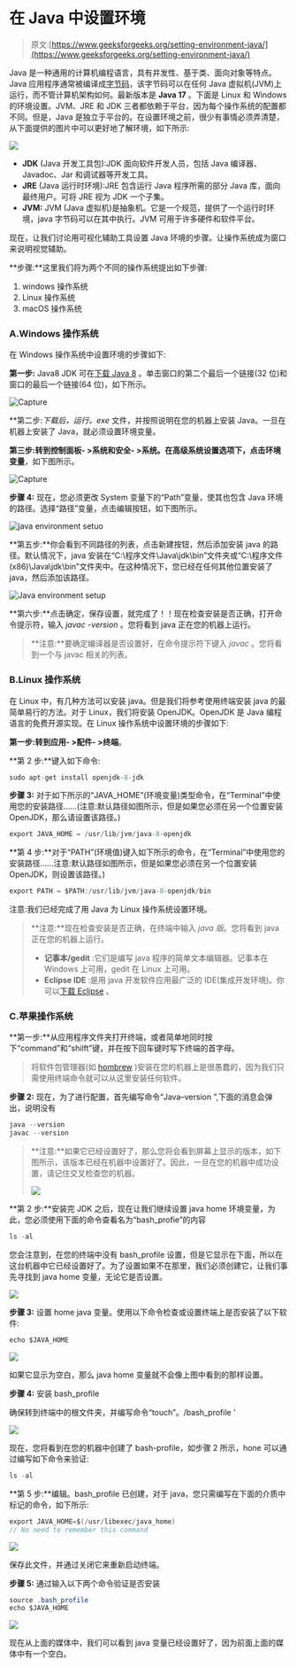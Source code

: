 # 在 Java 中设置环境

> 原文:[https://www.geeksforgeeks.org/setting-environment-java/](https://www.geeksforgeeks.org/setting-environment-java/)

Java 是一种通用的计算机编程语言，具有并发性、基于类、面向对象等特点。Java 应用程序通常被编译成[字节码](https://www.geeksforgeeks.org/difference-between-byte-code-and-machine-code/)，该字节码可以在任何 Java 虚拟机(JVM)上运行，而不管计算机架构如何。最新版本是 **Java 17** 。下面是 Linux 和 Windows 的环境设置。JVM、JRE 和 JDK 三者都依赖于平台，因为每个操作系统的配置都不同。但是，Java 是独立于平台的。在设置环境之前，很少有事情必须弄清楚，从下面提供的图片中可以更好地了解环境，如下所示:

![](img/cbe10fddec07934773b21bf07af2c1c5.png)

*   **JDK** (Java 开发工具包):JDK 面向软件开发人员，包括 Java 编译器、Javadoc、Jar 和调试器等开发工具。
*   **JRE** (Java 运行时环境):JRE 包含运行 Java 程序所需的部分 Java 库，面向最终用户。可将 JRE 视为 JDK 一个子集。
*   **JVM:** JVM (Java 虚拟机)是抽象机。它是一个规范，提供了一个运行时环境，java 字节码可以在其中执行。JVM 可用于许多硬件和软件平台。

现在，让我们讨论用可视化辅助工具设置 Java 环境的步骤。让操作系统成为窗口来说明视觉辅助。

**步骤:**这里我们将为两个不同的操作系统提出如下步骤:

1.  windows 操作系统
2.  Linux 操作系统
3.  macOS 操作系统

### A.Windows 操作系统

在 Windows 操作系统中设置环境的步骤如下:

**第一步:** Java8 JDK 可在[下载 Java 8](http://www.oracle.com/technetwork/java/javase/downloads/jdk8-downloads-2133151.html) 。单击窗口的第二个最后一个链接(32 位)和窗口的最后一个链接(64 位)，如下所示。

![Capture](img/cce2beefa6c159dad0ad78b831065c0a.png)

**第二步:**下载后，运行*。exe* 文件，并按照说明在您的机器上安装 Java。一旦在机器上安装了 Java，就必须设置环境变量。

**第三步:**转到**控制面板- >系统和安全- >系统。**在高级系统设置选项下，点击**环境变量**，如下图所示。

![Capture](img/1d5e9cd9e8fc73edfa3db004e44febf9.png)

**步骤 4:** 现在，您必须更改 System 变量下的“Path”变量，使其也包含 Java 环境的路径。选择“路径”变量，点击编辑按钮，如下图所示。

![java environment setuo](img/1f7bbf6396b340604f61ffe41550c46a.png)

**第五步:**你会看到不同路径的列表，点击新建按钮，然后添加安装 java 的路径。默认情况下，java 安装在“C:\程序文件\Java\jdk\bin”文件夹或“C:\程序文件(x86)\Java\jdk\bin”文件夹中。在这种情况下，您已经在任何其他位置安装了 java，然后添加该路径。

![Java environment setup](img/d5c5d23f257f12efeba3e4cc640ede50.png)

**第六步:**点击确定，保存设置，就完成了！！现在检查安装是否正确，打开命令提示符，输入 *javac -version* 。您将看到 java 正在您的机器上运行。

> **注意:**要确定编译器是否设置好，在命令提示符下键入 *javac* 。您将看到一个与 javac 相关的列表。

### B.Linux 操作系统

在 Linux 中，有几种方法可以安装 java。但是我们将参考使用终端安装 java 的最简单易行的方法。对于 Linux，我们将安装 OpenJDK。OpenJDK 是 Java 编程语言的免费开源实现。在 Linux 操作系统中设置环境的步骤如下:

**第一步:**转到**应用- >配件- >终端**。

**第 2 步:**键入如下命令:

```java
sudo apt-get install openjdk-8-jdk
```

**步骤 3:** 对于如下所示的“JAVA_HOME”(环境变量)类型命令，在“Terminal”中使用您的安装路径……(注意:默认路径如图所示，但是如果您必须在另一个位置安装 OpenJDK，那么请设置该路径。)

```java
export JAVA_HOME = /usr/lib/jvm/java-8-openjdk
```

**第 4 步:**对于“PATH”(环境值)键入如下所示的命令，在“Terminal”中使用您的安装路径……注意:默认路径如图所示，但是如果您必须在另一个位置安装 OpenJDK，则设置该路径。)

```java
export PATH = $PATH:/usr/lib/jvm/java-8-openjdk/bin
```

注意:我们已经完成了用 Java 为 Linux 操作系统设置环境。

> **注意:**现在检查安装是否正确，在终端中输入 *java 版*。您将看到 java 正在您的机器上运行。
> 
> *   **记事本/gedit** :它们是编写 java 程序的简单文本编辑器。记事本在 Windows 上可用，gedit 在 Linux 上可用。
> *   **Eclipse IDE** :是用 java 开发软件应用最广泛的 IDE(集成开发环境)。你可以[下载 Eclipse](https://www.eclipse.org/downloads/) 。

### C.苹果操作系统

**第一步:**从应用程序文件夹打开终端，或者简单地同时按下“command”和“shilft”键，并在按下回车键时写下终端的首字母。

> 将软件包管理器(如 [hombrew](https://brew.sh/) )安装在您的机器上是很愚蠢的，因为我们只需使用终端命令就可以从这里安装任何软件。

**步骤 2:** 现在，为了进行配置，首先编写命令“Java–version ”,下面的消息会弹出，说明没有

```java
java --version
javac --version 
```

> **注意:**如果它已经设置好了，那么您将会看到屏幕上显示的版本，如下图所示，该版本已经在机器中设置好了。因此，一旦在您的机器中成功设置，请记住交叉检查您的机器。
> 
> ![](img/d9246ac58ba6733af19c8de07c6bd162.png)

**第 2 步:**安装完 JDK 之后，现在让我们继续设置 java home 环境变量，为此，您必须使用下面的命令查看名为“bash_profie”的内容

```java
ls -al
```

您会注意到，在您的终端中没有 bash_profile 设置，但是它显示在下面，所以在这台机器中它已经设置好了。为了设置如果不在那里，我们必须创建它，让我们事先寻找到 java home 变量，无论它是否设置。

![](img/11d0a9eea17e0f8d125f9abcfc8fd535.png)

**步骤 3:** 设置 home java 变量。使用以下命令检查或设置终端上是否安装了以下软件:

```java
echo $JAVA_HOME
```

![](img/af71c5ef2c3b418096718b73700e7f12.png)

如果它显示为空白，那么 java home 变量就不会像上图中看到的那样设置。

**步骤 4:** 安装 bash_profile

确保转到终端中的根文件夹，并编写命令“touch”。/bash_profile '

![](img/1c4a6afd787af064cebf1163439bf4f0.png)

现在，您将看到在您的机器中创建了 bash-profile，如步骤 2 所示，hone 可以通过编写如下命令来验证:

```java
ls -al 
```

**第 5 步:**编辑。bash_profile 已创建，对于 java，您只需编写在下面的介质中标记的命令，如下所示:

```java
export JAVA_HOME=$(/usr/libexec/java_home)
// No need to remember this command  
```

![](img/33965e4b2fa5d22a1fe86add4c484b0a.png)

保存此文件，并通过关闭它来重新启动终端。

**步骤 5:** 通过输入以下两个命令验证是否安装

```java
source .bash_profile
echo $JAVA_HOME
```

![](img/e66256e7ec8f51022690ca5a8ee1d99d.png)

现在从上面的媒体中，我们可以看到 java 变量已经设置好了，因为前面上面的媒体中有一个空白。